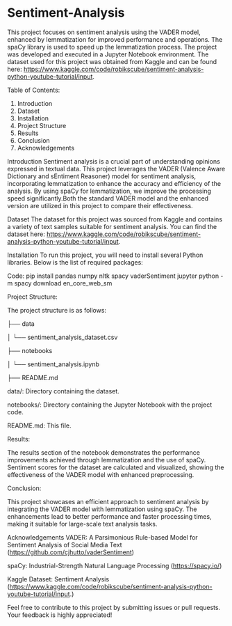# Sentiment-Analysis

This project focuses on sentiment analysis using the VADER model, enhanced by lemmatization for improved performance and operations. The spaCy library is used to speed up the lemmatization process. The project was developed and executed in a Jupyter Notebook environment. The dataset used for this project was obtained from Kaggle and can be found here: https://www.kaggle.com/code/robikscube/sentiment-analysis-python-youtube-tutorial/input.

Table of Contents:

1. Introduction
2. Dataset
3. Installation
4. Project Structure
5. Results
6. Conclusion
7. Acknowledgements

Introduction
Sentiment analysis is a crucial part of understanding opinions expressed in textual data. This project leverages the VADER (Valence Aware Dictionary and sEntiment Reasoner) model for sentiment analysis, incorporating lemmatization to enhance the accuracy and efficiency of the analysis. By using spaCy for lemmatization, we improve the processing speed significantly.Both the standard VADER model and the enhanced version are utilized in this project to compare their effectiveness.

Dataset
The dataset for this project was sourced from Kaggle and contains a variety of text samples suitable for sentiment analysis. You can find the dataset here:  https://www.kaggle.com/code/robikscube/sentiment-analysis-python-youtube-tutorial/input.

Installation
To run this project, you will need to install several Python libraries. Below is the list of required packages:

Code:
  pip install pandas numpy nltk spacy vaderSentiment jupyter
  python -m spacy download en_core_web_sm

Project Structure:

The project structure is as follows:

├── data

│   └── sentiment_analysis_dataset.csv

├── notebooks

│   └── sentiment_analysis.ipynb

├── README.md

data/: Directory containing the dataset.

notebooks/: Directory containing the Jupyter Notebook with the project code.

README.md: This file.

Results:

The results section of the notebook demonstrates the performance improvements achieved through lemmatization and the use of spaCy. Sentiment scores for the dataset are calculated and visualized, showing the effectiveness of the VADER model with enhanced preprocessing.

Conclusion:

This project showcases an efficient approach to sentiment analysis by integrating the VADER model with lemmatization using spaCy. The enhancements lead to better performance and faster processing times, making it suitable for large-scale text analysis tasks.

Acknowledgements
VADER: A Parsimonious Rule-based Model for Sentiment Analysis of Social Media Text (https://github.com/cjhutto/vaderSentiment)

spaCy: Industrial-Strength Natural Language Processing (https://spacy.io/)

Kaggle Dataset: Sentiment Analysis (https://www.kaggle.com/code/robikscube/sentiment-analysis-python-youtube-tutorial/input.)

Feel free to contribute to this project by submitting issues or pull requests. Your feedback is highly appreciated!
